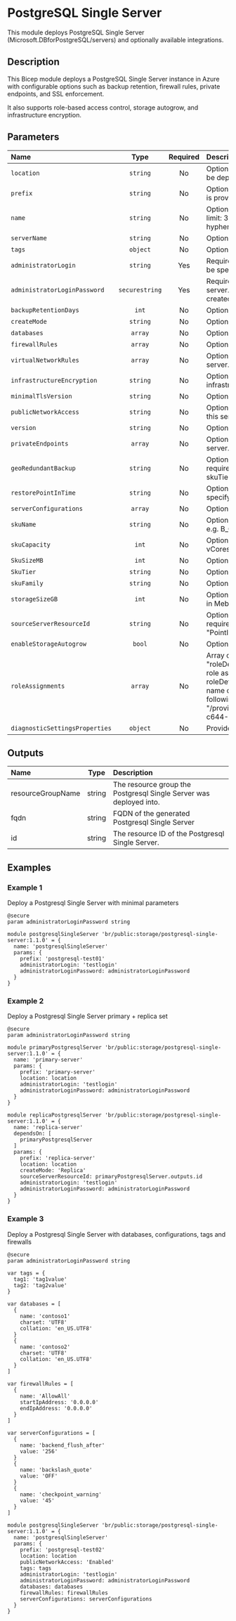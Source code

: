 # PostgreSQL Single Server

This module deploys PostgreSQL Single Server (Microsoft.DBforPostgreSQL/servers) and optionally available integrations.

## Description

This Bicep module deploys a PostgreSQL Single Server instance in Azure with configurable options such as backup retention, firewall rules, private endpoints, and SSL enforcement.

It also supports role-based access control, storage autogrow, and infrastructure encryption.

## Parameters

| Name                           | Type           | Required | Description                                                                                                                                                                                                                                                                                                                                                                                  |
| :----------------------------- | :------------: | :------: | :------------------------------------------------------------------------------------------------------------------------------------------------------------------------------------------------------------------------------------------------------------------------------------------------------------------------------------------------------------------------------------------- |
| `location`                     | `string`       | No       | Optional.  The location into which your Azure resources should be deployed.                                                                                                                                                                                                                                                                                                                  |
| `prefix`                       | `string`       | No       | Optional. Prefix of postgres resource name. Not used if name is provided.                                                                                                                                                                                                                                                                                                                    |
| `name`                         | `string`       | No       | Optional. The name of the Postgresql DB resources. Character limit: 3-44, valid characters: lowercase letters, numbers, and hyphens. It must me unique across Azure.                                                                                                                                                                                                                         |
| `serverName`                   | `string`       | No       | Optional. Override the name of the server.                                                                                                                                                                                                                                                                                                                                                   |
| `tags`                         | `object`       | No       | Optional. Deployment tags.                                                                                                                                                                                                                                                                                                                                                                   |
| `administratorLogin`           | `string`       | Yes      | Required. The administrator username of the server. Can only be specified when createMode is 'Default'.                                                                                                                                                                                                                                                                                      |
| `administratorLoginPassword`   | `securestring` | Yes      | Required. The administrator login password for the SQL server. Can only be specified when the server is being created.                                                                                                                                                                                                                                                                       |
| `backupRetentionDays`          | `int`          | No       | Optional. The number of days a backup is retained.                                                                                                                                                                                                                                                                                                                                           |
| `createMode`                   | `string`       | No       | Optional. The mode to create a new server.                                                                                                                                                                                                                                                                                                                                                   |
| `databases`                    | `array`        | No       | Optional. List of databases to create on server.                                                                                                                                                                                                                                                                                                                                             |
| `firewallRules`                | `array`        | No       | Optional. List of firewall rules to create on server.                                                                                                                                                                                                                                                                                                                                        |
| `virtualNetworkRules`          | `array`        | No       | Optional. List of virtualNetworkRules to create on postgres server.                                                                                                                                                                                                                                                                                                                          |
| `infrastructureEncryption`     | `string`       | No       | Optional. Status showing whether the server enabled infrastructure encryption.                                                                                                                                                                                                                                                                                                               |
| `minimalTlsVersion`            | `string`       | No       | Optional. Enforce a minimal Tls version for the server.                                                                                                                                                                                                                                                                                                                                      |
| `publicNetworkAccess`          | `string`       | No       | Optional. Whether or not public network access is allowed for this server.                                                                                                                                                                                                                                                                                                                   |
| `version`                      | `string`       | No       | Optional. The version of the PostgreSQL server.                                                                                                                                                                                                                                                                                                                                              |
| `privateEndpoints`             | `array`        | No       | Optional. List of privateEndpoints to create on postgres server.                                                                                                                                                                                                                                                                                                                             |
| `geoRedundantBackup`           | `string`       | No       | Optional. Enable or disable geo-redundant backups. It requires at least a GeneralPurpose or MemoryOptimized skuTier.                                                                                                                                                                                                                                                                         |
| `restorePointInTime`           | `string`       | No       | Optional. Restore point creation time (ISO8601 format), specifying the time to restore from.                                                                                                                                                                                                                                                                                                 |
| `serverConfigurations`         | `array`        | No       | Optional. List of server configurations to create on server.                                                                                                                                                                                                                                                                                                                                 |
| `skuName`                      | `string`       | No       | Optional. The name of the sku, typically, tier + family + cores, e.g. B_Gen4_1, GP_Gen5_8.                                                                                                                                                                                                                                                                                                   |
| `skuCapacity`                  | `int`          | No       | Optional. Azure database for Postgres compute capacity in vCores (2,4,8,16,32)                                                                                                                                                                                                                                                                                                               |
| `SkuSizeMB`                    | `int`          | No       | Optional. Azure database for Postgres Sku Size                                                                                                                                                                                                                                                                                                                                               |
| `SkuTier`                      | `string`       | No       | Optional. Azure database for Postgres pricing tier                                                                                                                                                                                                                                                                                                                                           |
| `skuFamily`                    | `string`       | No       | Optional. Azure database for Postgres sku family                                                                                                                                                                                                                                                                                                                                             |
| `storageSizeGB`                | `int`          | No       | Optional. Storage size for Postgresql Single Server. Expressed in Mebibytes. Cannot be scaled down.                                                                                                                                                                                                                                                                                          |
| `sourceServerResourceId`       | `string`       | No       | Optional. The source server resource id to restore from. It's required when "createMode" is "GeoRestore" or "Replica" or "PointInTimeRestore".                                                                                                                                                                                                                                               |
| `enableStorageAutogrow`        | `bool`         | No       | Optional. Auto grow of storage.                                                                                                                                                                                                                                                                                                                                                              |
| `roleAssignments`              | `array`        | No       | Array of role assignment objects that contain the "roleDefinitionIdOrName" and "principalId" to define RBAC role assignments on this resource. In the roleDefinitionIdOrName attribute, provide either the display name of the role definition, or its fully qualified ID in the following format: "/providers/Microsoft.Authorization/roleDefinitions/c2f4ef07-c644-48eb-af81-4b1b4947fb11" |
| `diagnosticSettingsProperties` | `object`       | No       | Provide postgres diagnostic settings properties.                                                                                                                                                                                                                                                                                                                                             |

## Outputs

| Name              | Type   | Description                                                        |
| :---------------- | :----: | :----------------------------------------------------------------- |
| resourceGroupName | string | The resource group the Postgresql Single Server was deployed into. |
| fqdn              | string | FQDN of the generated Postgresql Single Server                     |
| id                | string | The resource ID of the Postgresql Single Server.                   |

## Examples

### Example 1

Deploy a Postgresql Single Server with minimal parameters

```bicep
@secure
param administratorLoginPassword string

module postgresqlSingleServer 'br/public:storage/postgresql-single-server:1.1.0' = {
  name: 'postgresqlSingleServer'
  params: {
    prefix: 'postgresql-test01'
    administratorLogin: 'testlogin'
    administratorLoginPassword: administratorLoginPassword
  }
}
```

### Example 2

Deploy a Postgresql Single Server primary + replica set

```bicep
@secure
param administratorLoginPassword string

module primaryPostgresqlServer 'br/public:storage/postgresql-single-server:1.1.0' = {
  name: 'primary-server'
  params: {
    prefix: 'primary-server'
    location: location
    administratorLogin: 'testlogin'
    administratorLoginPassword: administratorLoginPassword
  }
}

module replicaPostgresqlServer 'br/public:storage/postgresql-single-server:1.1.0' = {
  name: 'replica-server'
  dependsOn: [
    primaryPostgresqlServer
  ]
  params: {
    prefix: 'replica-server'
    location: location
    createMode: 'Replica'
    sourceServerResourceId: primaryPostgresqlServer.outputs.id
    administratorLogin: 'testlogin'
    administratorLoginPassword: administratorLoginPassword
  }
}
```

### Example 3

Deploy a Postgresql Single Server with databases, configurations, tags and firewalls

```bicep
@secure
param administratorLoginPassword string

var tags = {
  tag1: 'tag1value'
  tag2: 'tag2value'
}

var databases = [
  {
    name: 'contoso1'
    charset: 'UTF8'
    collation: 'en_US.UTF8'
  }
  {
    name: 'contoso2'
    charset: 'UTF8'
    collation: 'en_US.UTF8'
  }
]

var firewallRules = [
  {
    name: 'AllowAll'
    startIpAddress: '0.0.0.0'
    endIpAddress: '0.0.0.0'
  }
]

var serverConfigurations = [
  {
    name: 'backend_flush_after'
    value: '256'
  }
  {
    name: 'backslash_quote'
    value: 'OFF'
  }
  {
    name: 'checkpoint_warning'
    value: '45'
  }
]

module postgresqlSingleServer 'br/public:storage/postgresql-single-server:1.1.0' = {
  name: 'postgresqlSingleServer'
  params: {
    prefix: 'postgresql-test02'
    location: location
    publicNetworkAccess: 'Enabled'
    tags: tags
    administratorLogin: 'testlogin'
    administratorLoginPassword: administratorLoginPassword
    databases: databases
    firewallRules: firewallRules
    serverConfigurations: serverConfigurations
  }
}
```
